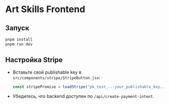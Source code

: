 # Art Skills Frontend

## Запуск

```bash
pnpm install
pnpm run dev
```

## Настройка Stripe
- Вставьте свой publishable key в `src/components/stripe/StripeButton.jsx`:
  ```js
  const stripePromise = loadStripe("pk_test_...your_publishable_key...");
  ```
- Убедитесь, что backend доступен по `/api/create-payment-intent`. 